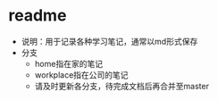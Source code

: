 # readme

- 说明：用于记录各种学习笔记，通常以md形式保存
- 分支
  - home指在家的笔记
  - workplace指在公司的笔记
  - 请及时更新各分支，待完成文档后再合并至master